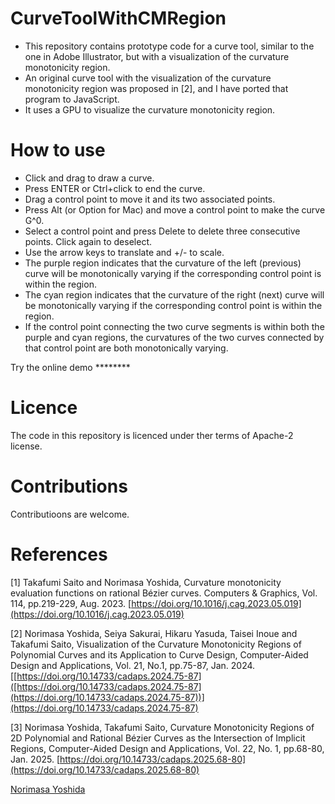 # CurveToolWithCMRegion

- This repository contains prototype code for a curve tool, similar to the one in Adobe Illustrator, but with a visualization of the curvature monotonicity region.
- An original curve tool with the visualization of the curvature monotonicity region was proposed in [2], and I have ported that program to JavaScript.
- It uses a GPU to visualize the curvature monotonicity region.

# How to use

- Click and drag to draw a curve.
- Press ENTER or Ctrl+click to end the curve.
- Drag a control point to move it and its two associated points.
- Press Alt (or Option for Mac) and move a control point to make the curve G^0.
- Select a control point and press Delete to delete three consecutive points. Click again to deselect.
- Use the arrow keys to translate and +/- to scale.
- The purple region indicates that the curvature of the left (previous) curve will be monotonically varying if the corresponding control point is within the region.
- The cyan region indicates that the curvature of the right (next) curve will be monotonically varying if the corresponding control point is within the region.
- If the control point connecting the two curve segments is within both the purple and cyan regions, the curvatures of the two curves connected by that control point are both monotonically varying.

Try the online demo ********


# Licence
The code in this repository is licenced under ther terms of Apache-2 license.

# Contributions
Contributioons are welcome.

# References
[1] Takafumi Saito and Norimasa Yoshida, Curvature monotonicity evaluation functions on rational Bézier curves. Computers & Graphics, Vol. 114, pp.219-229, Aug. 2023. [https://doi.org/10.1016/j.cag.2023.05.019](https://doi.org/10.1016/j.cag.2023.05.019)

[2] Norimasa Yoshida, Seiya Sakurai, Hikaru Yasuda, Taisei Inoue and Takafumi Saito, Visualization of the Curvature Monotonicity Regions of Polynomial Curves and its Application to Curve Design, Computer-Aided Design and Applications, Vol. 21, No.1, pp.75-87, Jan. 2024. [[https://doi.org/10.14733/cadaps.2024.75-87]([https://doi.org/10.14733/cadaps.2024.75-87](https://doi.org/10.14733/cadaps.2024.75-87))](https://doi.org/10.14733/cadaps.2024.75-87)

[3] Norimasa Yoshida, Takafumi Saito, Curvature Monotonicity Regions of 2D Polynomial and Rational Bézier Curves as the Intersection of Implicit Regions, Computer-Aided Design and Applications, Vol. 22, No. 1, pp.68-80, Jan. 2025.  [https://doi.org/10.14733/cadaps.2025.68-80](https://doi.org/10.14733/cadaps.2025.68-80)

[Norimasa Yoshida](https://sites.google.com/view/yoshida-lab-citnu/english/profile-e)
